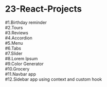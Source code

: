 # 23-React-Projects

#1.Birthday reminder\
#2.Tours\
#3.Reviews \
#4.Accordion \
#5.Menu \
#6.Tabs \
#7.Slider \
#8.Lorem Ipsum \
#9.Color Generator \
#10.Grocery \
#11.Navbar app \
#12.Sidebar app using context and custom hook

